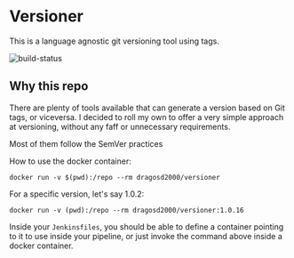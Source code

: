 # Versioner 

This is a language agnostic git versioning tool using tags.

![build-status](https://travis-ci.com/DragosDumitrache/versioner.svg?branch=master)
## Why this repo
There are plenty of tools available that can generate a version based on Git tags, or viceversa.
I decided to roll my own to offer a very simple approach at versioning, without any faff or unnecessary requirements.

Most of them follow the SemVer practices


How to use the docker container:
```shell script
docker run -v $(pwd):/repo --rm dragosd2000/versioner
```

For a specific version, let's say 1.0.2:
```shell script
docker run -v (pwd):/repo --rm dragosd2000/versioner:1.0.16
```

Inside your `Jenkinsfiles`, you should be able to define a container pointing to it to use inside your pipeline, or
just invoke the command above inside a docker container.

